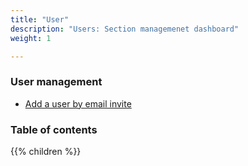 ```yaml
---
title: "User"
description: "Users: Section managemenet dashboard"
weight: 1

---
```


### User management

* [Add a user by email invite](/platform/account/how-tos/add-a-user-to-your-account/ "Add user by email")

### Table of contents

{{% children %}}
